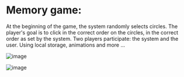 # Memory game:
At the beginning of the game, the system randomly selects circles.
The player's goal is to click in the correct order on the circles,
in the correct order as set by the system.
Two players participate: the system and the user.
Using local storage, animations and more ...

![image](https://user-images.githubusercontent.com/65177459/119234533-1a134d00-bb37-11eb-871e-82ce228d2514.png)

![image](https://user-images.githubusercontent.com/65177459/119234813-7034c000-bb38-11eb-9da9-69943e93e34a.png)
